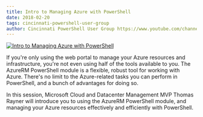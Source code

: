 ```yaml
---
title: Intro to Managing Azure with PowerShell
date: 2018-02-20
tags: cincinnati-powershell-user-group
author: Cincinnati PowerShell User Group https://www.youtube.com/channel/UCbmgsFhEEGQcLKIMrClFHLg
---
```


[![Intro to Managing Azure with PowerShell](https://i4.ytimg.com/vi/_Du4wbl-9VQ/hqdefault.jpg "Intro to Managing Azure with PowerShell")](https://www.youtube.com/watch?v=_Du4wbl-9VQ)

If you're only using the web portal to manage your Azure resources and infrastructure, you're not even using half of the tools available to you. The AzureRM PowerShell module is a flexible, robust tool for working with Azure. There's no limit to the Azure-related tasks you can perform in PowerShell, and a bunch of advantages for doing so.

In this session, Microsoft Cloud and Datacenter Management MVP Thomas Rayner will introduce you to using the AzureRM PowerShell module, and managing your Azure resources effectively and efficiently with PowerShell.
